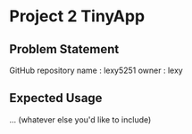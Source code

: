 # Project 2 TinyApp

## Problem Statement

GitHub repository name : lexy5251
owner : lexy


## Expected Usage


... (whatever else you'd like to include)